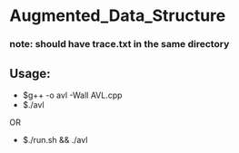 # Augmented_Data_Structure
### note: should have trace.txt in the same directory
## Usage:
- $g++ -o avl -Wall AVL.cpp
- $./avl

OR
- $./run.sh && ./avl

